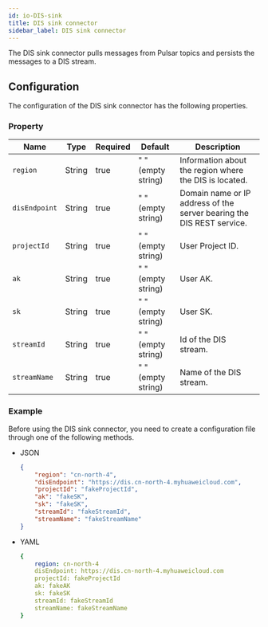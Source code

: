 ```yaml
---
id: io-DIS-sink
title: DIS sink connector
sidebar_label: DIS sink connector
---
```


The DIS sink connector pulls messages from Pulsar topics
and persists the messages to a DIS stream.



## Configuration

The configuration of the DIS sink connector has the following properties.



### Property

| Name | Type|Required | Default | Description
|------|----------|----------|---------|-------------|
| `region` |String|true|" " (empty string) | Information about the region where the DIS is located. |
| `disEndpoint` |String|true|" " (empty string) | Domain name or IP address of the server bearing the DIS REST service. |
| `projectId` | String|true|" " (empty string) | User Project ID. |
| `ak` |String| true|" " (empty string) | User AK. |
| `sk` | String|true|" " (empty string) | User SK. |
| `streamId` | String|true|" " (empty string) | Id of the DIS stream. |
| `streamName` |String| true|" " (empty string) | Name of the DIS stream. |


### Example

Before using the DIS sink connector, you need to create a configuration file through one of the following methods.

* JSON

    ```json
    {
        "region": "cn-north-4",
        "disEndpoint": "https://dis.cn-north-4.myhuaweicloud.com",
        "projectId": "fakeProjectId",
        "ak": "fakeSK",
        "sk": "fakeSK",
        "streamId": "fakeStreamId",
        "streamName": "fakeStreamName"
    }
    ```

* YAML

    ```yaml
    {
        region: cn-north-4
        disEndpoint: https://dis.cn-north-4.myhuaweicloud.com
        projectId: fakeProjectId
        ak: fakeAK
        sk: fakeSK
        streamId: fakeStreamId
        streamName: fakeStreamName
    }
    ```

